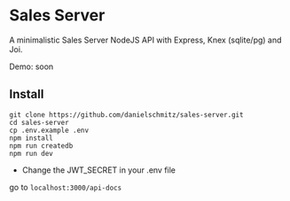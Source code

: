 # Sales Server

A minimalistic Sales Server NodeJS API with Express, Knex (sqlite/pg) and Joi.

Demo: soon

## Install

```
git clone https://github.com/danielschmitz/sales-server.git
cd sales-server
cp .env.example .env 
npm install
npm run createdb
npm run dev
```

* Change the JWT_SECRET in your .env file

go to `localhost:3000/api-docs` 
